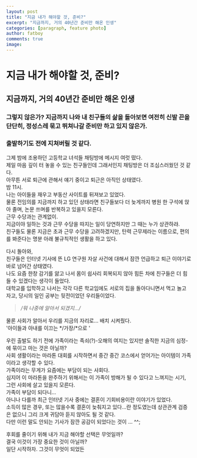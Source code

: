 ```yaml
---
layout: post
title: "지금 내가 해야할 것, 준비?"
excerpt: "지금까지, 거의 40년간 준비만 해온 인생"
categories: [paragraph, feature photo]
author: fatboy
comments: true
image:
---
```


# 지금 내가 해야할 것, 준비?
## 지금까지, 거의 40년간 준비만 해온 인생
### 그렇지 않은가? 지금까지 나와 내 친구들의 삶을 돌아보면 여전히 신발 끈을 단단히, 정성스레 묶고 뛰쳐나갈 준비만 하고 있지 않은가.  


### 출발하기도 전에 지쳐버릴 것 같다.  
그제 밤에 조용하던 고등학교 녀석들 채팅방에 메시지 여럿 떴다.  
제일 마음 깊이 터 놓을 수 있는 친구들인데 그래서인지 채팅방은 더 조심스러웠던 것 같다.  
아무튼 서로 퇴근에 관해서 얘기 중이고 퇴근은 아직인 상태였다.  
밤 11시.  
나는 아이들을 재우고 부동산 사이트를 뒤져보고 있었다.  
물론 전임의를 지금까지 하고 있던 상태라면 친구들보다 더 늦게까지 병원 한 구석에 앉아 졸며, 논문 쓰며를 반복하고 있을지 모른다.  
근무 수당과는 관계없이.  
지금이야 일하는 것과 근무 수당을 따지는 일이 당연하지만 그 때는 누가 상관하랴.  
친구들도 물론 지금은 초과 근무 수당을 고려하겠지만, 탄력 근무제라는 이름으로, 편의를 봐준다는 명분 아래 불규칙적인 생활을 하고 있다.  


다시 돌아와,    
 친구들은 인터넷 기사에 뜬 LG 연구원 자살 사건에 대해서 잠깐 언급하고 퇴근 이야기로 바로 넘어간 상태였다.  
나도 요즘 한창 감기를 앓고 나서 몸이 쉽사리 회복되지 않아 힘든 차에 친구들은 더 힘들 수 있겠다는 생각이 들었다.  
대학교를 입학하고 나서는 각각 다른 학교임에도 서로의 집을 돌아다니면서 먹고 놀고 자고, 당시의 일인 공부는 뒷전이었던 우리들이었다.   
> */뭐 나중에 알아서 되겠지.../*  

물론 사회가 알아서 우리를 지금의 자리로... 배치 시켜줬다.    
'아이들과 아내를 이끄는 */가장/*으로 '   

우린 출발도 하기 전에 가족이라는 족쇠(?)-오해의 여지는 있지만 솔직한 지금의 심정-에 묶이고 마는 것은 아닐까?   
사회 생활이라는 마라톤 대회를 시작하면서 중간 중간 코스에서 얻어가는 아이템이 가족이라고 생각할 수 있다.   
가족이라는 무게가 요즘에는 부담이 되는 사회다.   
심지어 이 마라톤을 완주하기 위해서는 이 가족이 방해가 될 수 있다고 느껴지는 시기, 그런 사회에 살고 있을지 모른다.   
가족이 부담이 되다니...   
아니나 다를까 최근 인터넷 기사 중에는 결혼이 기회비용이란 이야기가 있었다.   
소득이 많은 경우, 또는 많을수록 결혼이 늦춰지고 있다...란 정도였는데 상관관계 검증은 없으니 그리 크게 귀담아 듣지 않아도 될 것 같다.    
다만 이런 말도 안되는 기사가 잠깐 공감이 되었다는 것이 ... ^^;   


후회를 줄이기 위해 내가 지금 해야할 선택은 무엇일까?   
결국 이것이 가장 중요한 것이 아닐까?   
일단 시작하자. 그것이 무엇이 되었든   

   

